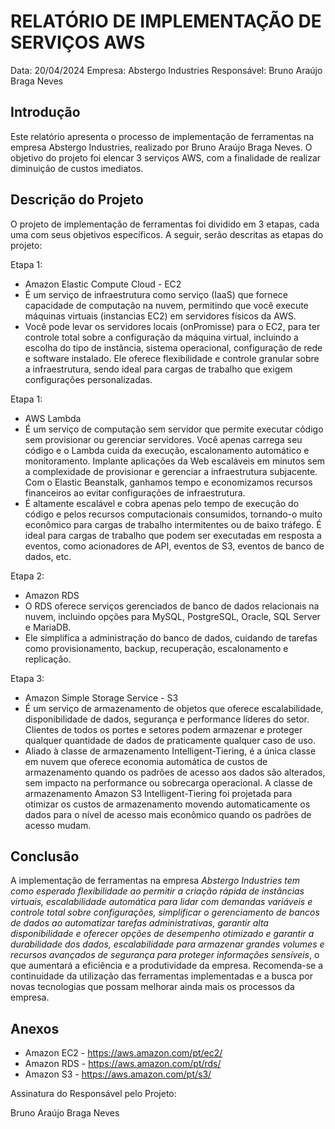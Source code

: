 # RELATÓRIO DE IMPLEMENTAÇÃO DE SERVIÇOS AWS

Data: 20/04/2024
Empresa: Abstergo Industries 
Responsável: Bruno Araújo Braga Neves

## Introdução
Este relatório apresenta o processo de implementação de ferramentas na empresa Abstergo Industries, realizado por Bruno Araújo Braga Neves. O objetivo do projeto foi elencar 3 serviços AWS, com a finalidade de realizar diminuição de custos imediatos.

## Descrição do Projeto
O projeto de implementação de ferramentas foi dividido em 3 etapas, cada uma com seus objetivos específicos. A seguir, serão descritas as etapas do projeto:

Etapa 1: 
- Amazon Elastic Compute Cloud - EC2
- É um serviço de infraestrutura como serviço (IaaS) que fornece capacidade de computação na nuvem, permitindo que você execute máquinas virtuais (instancias EC2) em servidores físicos da AWS.
- Você pode levar os servidores locais (onPromisse) para o EC2, para ter controle total sobre a configuração da máquina virtual, incluindo a escolha do tipo de instância, sistema operacional, configuração de rede e software instalado. Ele oferece flexibilidade e controle granular sobre a infraestrutura, sendo ideal para cargas de trabalho que exigem configurações personalizadas.

Etapa 1: 
- AWS Lambda
- É um serviço de computação sem servidor que permite executar código sem provisionar ou gerenciar servidores. Você apenas carrega seu código e o Lambda cuida da execução, escalonamento automático e monitoramento. Implante aplicações da Web escaláveis ​​em minutos sem a complexidade de provisionar e gerenciar a infraestrutura subjacente. Com o Elastic Beanstalk, ganhamos tempo e economizamos recursos financeiros ao evitar configurações de infraestrutura.
- É altamente escalável e cobra apenas pelo tempo de execução do código e pelos recursos computacionais consumidos, tornando-o muito econômico para cargas de trabalho intermitentes ou de baixo tráfego. É ideal para cargas de trabalho que podem ser executadas em resposta a eventos, como acionadores de API, eventos de S3, eventos de banco de dados, etc.

Etapa 2:
- Amazon RDS
- O RDS oferece serviços gerenciados de banco de dados relacionais na nuvem, incluindo opções para MySQL, PostgreSQL, Oracle, SQL Server e MariaDB.
- Ele simplifica a administração do banco de dados, cuidando de tarefas como provisionamento, backup, recuperação, escalonamento e replicação.

Etapa 3: 
- Amazon Simple Storage Service - S3
- É um serviço de armazenamento de objetos que oferece escalabilidade, disponibilidade de dados, segurança e performance líderes do setor. Clientes de todos os portes e setores podem armazenar e proteger qualquer quantidade de dados de praticamente qualquer caso de uso.
- Aliado à classe de armazenamento Intelligent-Tiering, é a única classe em nuvem que oferece economia automática de custos de armazenamento quando os padrões de acesso aos dados são alterados, sem impacto na performance ou sobrecarga operacional. A classe de armazenamento Amazon S3 Intelligent-Tiering foi projetada para otimizar os custos de armazenamento movendo automaticamente os dados para o nível de acesso mais econômico quando os padrões de acesso mudam.





## Conclusão
A implementação de ferramentas na empresa *Abstergo Industries tem como esperado flexibilidade ao permitir a criação rápida de instâncias virtuais, escalabilidade automática para lidar com demandas variáveis e controle total sobre configurações, simplificar o gerenciamento de bancos de dados ao automatizar tarefas administrativas, garantir alta disponibilidade e oferecer opções de desempenho otimizado e garantir a durabilidade dos dados, escalabilidade para armazenar grandes volumes e recursos avançados de segurança para proteger informações sensíveis*, o que aumentará a eficiência e a produtividade da empresa. Recomenda-se a continuidade da utilização das ferramentas implementadas e a busca por novas tecnologias que possam melhorar ainda mais os processos da empresa.

## Anexos

- Amazon EC2 - https://aws.amazon.com/pt/ec2/
- Amazon RDS - https://aws.amazon.com/pt/rds/
- Amazon S3 - https://aws.amazon.com/pt/s3/

Assinatura do Responsável pelo Projeto:

Bruno Araújo Braga Neves
